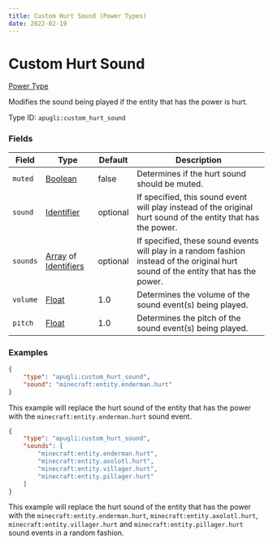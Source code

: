 ```yaml
---
title: Custom Hurt Sound (Power Types)
date: 2022-02-19
---
```


# Custom Hurt Sound

[Power Type](../power_types.md)

Modifies the sound being played if the entity that has the power is hurt.

Type ID: `apugli:custom_hurt_sound`


### Fields

Field | Type | Default | Description
------|------|---------|------------
`muted` | [Boolean](https://origins.readthedocs.io/en/latest/types/data_types/boolean/) | false | Determines if the hurt sound should be muted.
`sound` | [Identifier](https://origins.readthedocs.io/en/latest/types/data_types/identifier/) | optional | If specified, this sound event will play instead of the original hurt sound of the entity that has the power.
`sounds` | [Array](https://origins.readthedocs.io/en/latest/types/data_types/array/) of [Identifiers](https://origins.readthedocs.io/en/latest/types/data_types/identifier/) | optional | If specified, these sound events will play in a random fashion instead of the original hurt sound of the entity that has the power.
`volume` | [Float](https://origins.readthedocs.io/en/latest/types/data_types/float/) | 1.0 | Determines the volume of the sound event(s) being played.
`pitch` | [Float](https://origins.readthedocs.io/en/latest/types/data_types/float/) | 1.0 | Determines the pitch of the sound event(s) being played.


### Examples

```json
{
    "type": "apugli:custom_hurt_sound",
    "sound": "minecraft:entity.enderman.hurt"
}
```

This example will replace the hurt sound of the entity that has the power with the `minecraft:entity.enderman.hurt` sound event.
<br>

```json
{
    "type": "apugli:custom_hurt_sound",
    "sounds": [
        "minecraft:entity.enderman.hurt",
        "minecraft:entity.axolotl.hurt",
        "minecraft:entity.villager.hurt",
        "minecraft:entity.pillager.hurt"
    ]
}
```

This example will replace the hurt sound of the entity that has the power with the `minecraft:entity.enderman.hurt`, `minecraft:entity.axolotl.hurt`, `minecraft:entity.villager.hurt` and `minecraft:entity.pillager.hurt` sound events in a random fashion.
